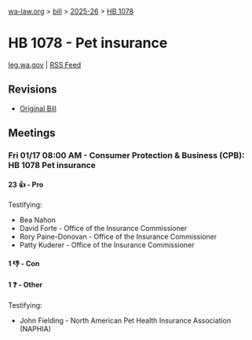 [wa-law.org](/) > [bill](/bill/) > [2025-26](/bill/2025-26/) > [HB 1078](/bill/2025-26/hb/1078/)

# HB 1078 - Pet insurance
[leg.wa.gov](https://app.leg.wa.gov/billsummary?BillNumber=1078&Year=2025&Initiative=false) | [RSS Feed](./rss.xml)

## Revisions
* [Original Bill](1/)

## Meetings
### Fri 01/17 08:00 AM - Consumer Protection & Business (CPB): HB 1078 Pet insurance
#### 23 👍 - Pro
Testifying:
* Bea Nahon
* David Forte - Office of the Insurance Commissioner
* Rory Paine-Donovan - Office of the Insurance Commissioner
* Patty Kuderer - Office of the Insurance Commissioner

#### 1 👎 - Con

#### 1 ❓ - Other
Testifying:
* John Fielding - North American Pet Health Insurance Association (NAPHIA)
